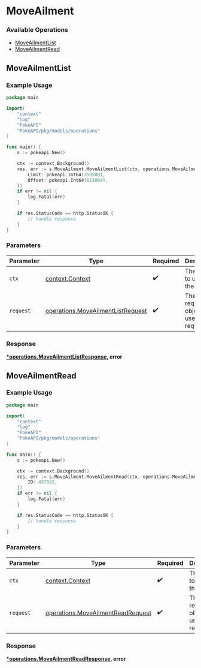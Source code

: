 # MoveAilment

### Available Operations

* [MoveAilmentList](#moveailmentlist)
* [MoveAilmentRead](#moveailmentread)

## MoveAilmentList

### Example Usage

```go
package main

import(
	"context"
	"log"
	"PokeAPI"
	"PokeAPI/pkg/models/operations"
)

func main() {
    s := pokeapi.New()

    ctx := context.Background()
    res, err := s.MoveAilment.MoveAilmentList(ctx, operations.MoveAilmentListRequest{
        Limit: pokeapi.Int64(359508),
        Offset: pokeapi.Int64(613064),
    })
    if err != nil {
        log.Fatal(err)
    }

    if res.StatusCode == http.StatusOK {
        // handle response
    }
}
```

### Parameters

| Parameter                                                                              | Type                                                                                   | Required                                                                               | Description                                                                            |
| -------------------------------------------------------------------------------------- | -------------------------------------------------------------------------------------- | -------------------------------------------------------------------------------------- | -------------------------------------------------------------------------------------- |
| `ctx`                                                                                  | [context.Context](https://pkg.go.dev/context#Context)                                  | :heavy_check_mark:                                                                     | The context to use for the request.                                                    |
| `request`                                                                              | [operations.MoveAilmentListRequest](../../models/operations/moveailmentlistrequest.md) | :heavy_check_mark:                                                                     | The request object to use for the request.                                             |


### Response

**[*operations.MoveAilmentListResponse](../../models/operations/moveailmentlistresponse.md), error**


## MoveAilmentRead

### Example Usage

```go
package main

import(
	"context"
	"log"
	"PokeAPI"
	"PokeAPI/pkg/models/operations"
)

func main() {
    s := pokeapi.New()

    ctx := context.Background()
    res, err := s.MoveAilment.MoveAilmentRead(ctx, operations.MoveAilmentReadRequest{
        ID: 437032,
    })
    if err != nil {
        log.Fatal(err)
    }

    if res.StatusCode == http.StatusOK {
        // handle response
    }
}
```

### Parameters

| Parameter                                                                              | Type                                                                                   | Required                                                                               | Description                                                                            |
| -------------------------------------------------------------------------------------- | -------------------------------------------------------------------------------------- | -------------------------------------------------------------------------------------- | -------------------------------------------------------------------------------------- |
| `ctx`                                                                                  | [context.Context](https://pkg.go.dev/context#Context)                                  | :heavy_check_mark:                                                                     | The context to use for the request.                                                    |
| `request`                                                                              | [operations.MoveAilmentReadRequest](../../models/operations/moveailmentreadrequest.md) | :heavy_check_mark:                                                                     | The request object to use for the request.                                             |


### Response

**[*operations.MoveAilmentReadResponse](../../models/operations/moveailmentreadresponse.md), error**

